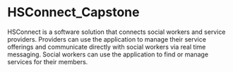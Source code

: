 # HSConnect_Capstone
HSConnect is a software solution that connects social workers and service providers. Providers can use the application to manage their service offerings and communicate directly with social workers via real time messaging. Social workers can use the application to find or manage services for their members.